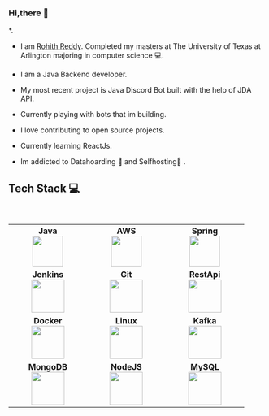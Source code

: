 ### Hi,there 👋

*.

* I am [Rohith Reddy](https://www.linkedin.com/in/imrohith/). Completed my masters at The University of Texas at Arlington majoring in computer science :computer:.

* I am a Java Backend developer. 

* My most recent project is Java Discord Bot built with the help of JDA API.

* Currently playing with bots that im building.

* I love contributing to open source projects.

* Currently learning ReactJs.

* Im addicted to Datahoarding :floppy_disk: and Selfhosting:satellite: .

## Tech Stack :computer:

<br>
<table>
<tbody>
 <tr>
<td align="center" width="20%">
<span><b><center>Java</center></b></span> 
<img height=60px src="https://base.imgix.net/files/base/ebm/electronicdesign/image/2015/06/electronicdesign_com_sites_electronicdesign.com_files_uploads_2015_06_java_logoWEB.png?auto=format&fit=max&w=1440"> 
</td>

<td align="center" width="20%">
<span><b><center>AWS</center></b></span> 
<img height=60px src="https://encrypted-tbn0.gstatic.com/images?q=tbn%3AANd9GcQV9AyEyvrlIJLOfbxFLfOr03Qy5gRL0txWMQ&usqp=CAU"> 
</td>

<td align="center" width="20%">
<span><b><center>Spring</center></b></span> 
<img height=60px src="https://spring.io/images/spring-logo-9146a4d3298760c2e7e49595184e1975.svg"> 
</td>
</tr>

<tr>
<td align="center" width="20%">
<span><b><center>Jenkins</center></b></span> 
<img height=65px src="http://cdn2.hubspot.net/hubfs/208250/jenkinslogoblogcover.png"> 
</td>

<td align="center" width="20%">
<span><b><center>Git</center></b></span> 
<img height=65px src="https://git-scm.com/images/logos/downloads/Git-Logo-2Color.png"> 
</td>

<td align="center" width="20%">
<span><b><center>RestApi</center></b></span> 
<img height=65px src="https://miro.medium.com/max/1050/1*sPLooWMag11pjZnzYXIQCA.png"> 
</td>
</tr>

<tr>
<td align="center" width="20%">
<span><b><center>Docker</center></b></span> 
<img height=65px src="https://encrypted-tbn0.gstatic.com/images?q=tbn%3AANd9GcTApU_6Eg4oWx3NMhLifHmNEkxjeMxfd3oGUA&usqp=CAU"> 
</td>

<td align="center" width="20%">
<span><b><center>Linux</center></b></span> 
<img height=65px src="https://upload.wikimedia.org/wikipedia/commons/a/af/Tux.png"> 
</td>



<td align="center" width="20%">
<span><b><center>Kafka</center></b></span> 
<img height=65px src="https://dz2cdn1.dzone.com/storage/temp/12418896-apache-kafka.png"> 
</td>
</tr>

<tr>
<td align="center" width="20%">
<span><b><center>MongoDB</center></b></span> 
<img height=65px src="https://www.logolynx.com/images/logolynx/d5/d50b83324fb4fbab14cdfaf47409115b.jpeg"> 
</td>

<td align="center" width="20%">
<span><b><center>NodeJS</center></b></span> 
<img height=65px src="https://nodejs.org/static/images/logo.svg"> 
</td>

<td align="center" width="20%">
<span><b><center>MySQL</center></b></span> 
<img height=65px src="https://pngimg.com/uploads/mysql/mysql_PNG23.png"> 
</td>
</tr>

</tbody>
</table>

